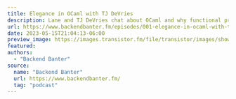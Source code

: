 ```yaml
---
title: Elegance in OCaml with TJ DeVries
description: Lane and TJ DeVries chat about OCaml and why functional programming can result in more elegant and readable code. TJ is a core maintainer of NeoVim and explains how contributing to open source has had a huge positive impact on his coding career.
url: https://www.backendbanter.fm/episodes/001-elegance-in-ocaml-with-tj-devries
date: 2023-05-15T21:04:13-06:00
preview_image: https://images.transistor.fm/file/transistor/images/show/41642/medium_1684191586-artwork.jpg
featured:
authors:
  - "Backend Banter"
source:
  name: "Backend Banter"
  url: https://www.backendbanter.fm/
  tag: "podcast"
---
```

